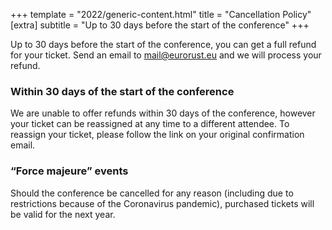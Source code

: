 +++
template = "2022/generic-content.html"
title = "Cancellation Policy"
[extra]
	subtitle = "Up to 30 days before the start of the conference"
+++

<p>Up to 30 days before the start of the conference, you can get a full refund for your ticket. Send an email to <a href="mailto:mail@eurorust.eu">mail@eurorust.eu</a> and we will process your refund.</p>
<h3>Within 30 days of the start of the conference</h3>
<p>
 We are unable to offer refunds within 30 days of the conference, however your ticket can be reassigned at any time
 to a different attendee. To reassign your ticket, please follow the link on your original confirmation email.
</p>
<h3>“Force majeure” events</h3>
<p>
 Should the conference be cancelled for any reason (including due to restrictions because of the Coronavirus
 pandemic), purchased tickets will be valid for the next year.
</p>

